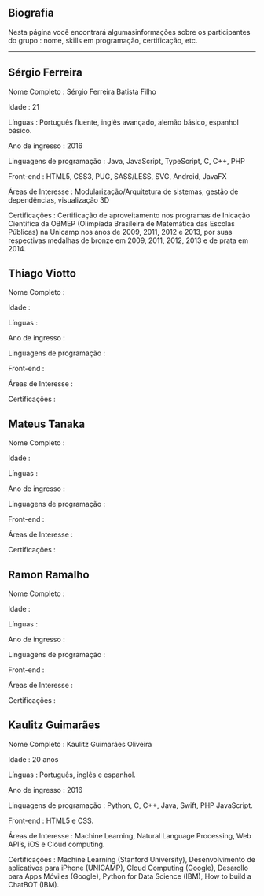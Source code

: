 ## Biografia


Nesta página você encontrará algumasinformações sobre os participantes do grupo : nome, skills em programação, certificação, etc.


---------------------------------------------------------------------------------------------------------------------------------------------------------------

Sérgio Ferreira
---------------

Nome Completo : Sérgio Ferreira Batista Filho

Idade : 21

Línguas : Português fluente, inglês avançado, alemão básico, espanhol básico.

Ano de ingresso : 2016

Linguagens de programação : Java, JavaScript, TypeScript, C, C++, PHP

Front-end : HTML5, CSS3, PUG, SASS/LESS, SVG, Android, JavaFX

Áreas de Interesse : Modularização/Arquitetura de sistemas, gestão de dependências, visualização 3D

Certificações : Certificação de aproveitamento nos programas de Inicação Científica da OBMEP (Olimpíada Brasileira de Matemática das Escolas Públicas) na Unicamp nos anos de 2009, 2011, 2012 e 2013, por suas respectivas medalhas de bronze em 2009, 2011, 2012, 2013 e de prata em 2014.




Thiago Viotto
-------------

Nome Completo :

Idade :

Línguas :

Ano de ingresso :

Linguagens de programação :

Front-end :

Áreas de Interesse :

Certificações :




Mateus Tanaka
-------------

Nome Completo :

Idade :

Línguas :

Ano de ingresso :

Linguagens de programação :

Front-end :

Áreas de Interesse :

Certificações :




Ramon Ramalho
-------------

Nome Completo :

Idade :

Línguas :

Ano de ingresso :

Linguagens de programação :

Front-end :

Áreas de Interesse :

Certificações :



Kaulitz Guimarães
-----------------

Nome Completo : Kaulitz Guimarães Oliveira

Idade : 20 anos

Línguas : Português, inglês e espanhol.

Ano de ingresso : 2016

Linguagens de programação : Python, C, C++, Java, Swift, PHP JavaScript.

Front-end : HTML5 e CSS.

Áreas de Interesse : Machine Learning, Natural Language Processing, Web API’s, iOS e Cloud computing.

Certificações : Machine Learning (Stanford University), Desenvolvimento de aplicativos para iPhone (UNICAMP), Cloud Computing (Google), Desarollo para Apps Móviles (Google), Python for Data Science (IBM), How to build a ChatBOT (IBM).




